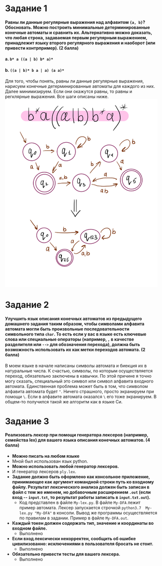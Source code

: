 # Задание 1

####  Равны ли данные регулярные выражения над алфавитом `{a, b}`? Обосновать. Можно построить минимальные детерминированные конечные автоматы и сравнить их. Альтернативно можно доказать, что любая строка, задаваемая первым регулярным выражением, принадлежит языку второго регулярного выражения и наоборот (или привести контрпример). (2 балла)
####  a. `b* a ((a | b) b* a)*`
####  b. `((a | b)* b a | a) (a a)*`

Для того, чтобы понять, равны ли данные регулярные выражения, нарисуем конечные детерминированные автоматы для каждого из них. Далее минимизируем. Если они окажутся равны, то равны и регклярные выражения. Все шаги описаны ниже.
<img src="1.jpeg" alt="2" width="600"/>


# Задание 2

#### Улучшить язык описания конечных автоматов из предыдущего домашнего задания таким образом, чтобы символами алфавита автомата могли быть произвольные последовательности символьного типа `char`. То есть если у вас в языке есть ключевые слова или специальные операторы (например, `,` в качестве разделителя или `-->` для обозначения перехода), должна быть возможность использовать их как метки переходов автомата. (2 балла)

В моем языке в начале написаны символы автомата и биекция их в натуральные числа. К счастью, символы, по которым осуществляется переход, обязательно заключены в кавычки. По этой причине я точно могу сказать, специальный это символ или символ алфавита входного автомата. Единственная проблема может быть в том, что символом алфавита автомата будет `"`. Ничего страшного, просто экранируем при помощи `\`. Если в алфавите автомата оказался `\` его тоже экранируем. В общем-то получился такой же алгоритм как в языке Си.


# Задание 3

#### Реализовать лексер при помощи генератора лексеров (например, семейства lex) для вашего языка описания конечных автоматов. (4 балла)
  * __Можно писать на любом языке__
   * Мной был использован язык python.
  * __Можно использовать любой генератор лексеров.__
   * И генератор лексеров `ply.lex`.
  * __Задание должно быть оформлено как консольное приложение, принимающее как аргумент командной строки путь ко входному файлу. Результат лексического анализа должен быть записан в файл с тем же именем, но добавочным расширением `.out` (если вход -- `input.txt`, то результат работы записать в `input.txt.out`).__
    * Код представлен в файле `My-lex.py`. В файле `My-DFA` лежит пример автомата. Лексер запускается строчкой `python3.7  My-lex.py "My-DFA"` в консоли. Вывод же программы осуществляется по правилам в задании. Пример в файле `My-DFA.out`.
  * __Каждый токен должен содержать тип, значение и координаты во входном файле.__
    * Выполнено
  * __Если вход лексически некорректен, сообщить об ошибке цивилизованно: исключениями в пользователя бросать не стоит.__
    * Выполнено
  * __Обязательно привести тесты для вашего лексера.__
    * Выполнено
